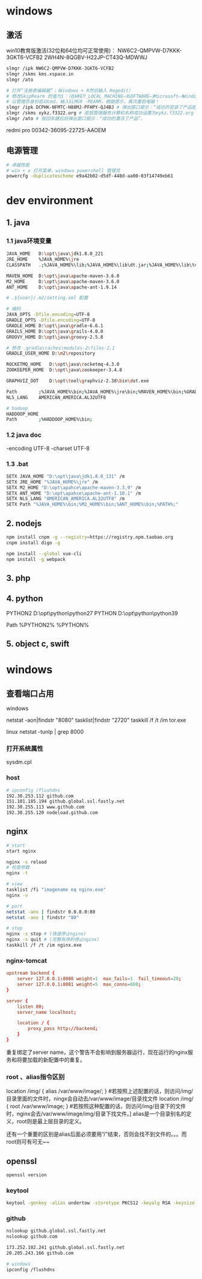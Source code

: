 # windows

## 激活
win10教育版激活(32位和64位均可正常使用)：
    NW6C2-QMPVW-D7KKK-3GKT6-VCFB2
    2WH4N-8QGBV-H22JP-CT43Q-MDWWJ
```sh
slmgr /ipk NW6C2-QMPVW-D7KKK-3GKT6-VCFB2
slmgr /skms kms.xspace.in
slmgr /ato

# 打开“注册表编辑器”；（Windows + R然后输入 Regedit）
# 修改SkipRearm 的值为1：（在HKEY_LOCAL_MACHINE–》SOFTWARE–》Microsoft–》Windows NT–》CurrentVersion–》SoftwareProtectionPlatform里面，将SkipRearm的值修改为1）重启电脑
# 以管理员身份启动cmd，输入SLMGR -REARM，根据提示，再次重启电脑！
slmgr /ipk DCPHK-NFMTC-H88MJ-PFHPY-QJ4BJ # 弹出窗口提示：“成功的安装了产品密钥”。
slmgr /skms xykz.f3322.org # 密钥管理服务计算机名称成功设置为xykz.f3322.org
slmgr /ato # 按回车键后将弹出窗口提示：“成功的激活了产品”。
```

redmi pro
00342-36095-22725-AAOEM

## 电源管理
```sh
# 卓越性能
# win + x 打开菜单，windows powershell 管理员
powercfg -duplicatescheme e9a42b02-d5df-448d-aa00-03f14749eb61 
```

# dev environment
## 1. java
### 1.1 java环境变量
```sh
JAVA_HOME	D:\opt\java\jdk1.8.0_221
JRE_HOME    %JAVA_HOME%\jre
CLASSPATH	.;%JAVA_HOME%\lib;%JAVA_HOME%\lib\dt.jar;%JAVA_HOME%\lib\tools.jar

MAVEN_HOME	D:\opt\java\apache-maven-3.6.0
M2_HOME	    D:\opt\java\apache-maven-3.6.0
ANT_HOME	D:\opt\java\apache-ant-1.9.14

# .${user}/.m2/setting.xml 配置

# 编码
JAVA_OPTS -Dfile.encoding=UTF-8
GRADLE_OPTS -Dfile.encoding=UTF-8
GRADLE_HOME D:\opt\java\gradle-6.6.1
GRAILS_HOME D:\opt\java\grails-4.0.0
GROOVY_HOME D:\opt\java\groovy-2.5.8

# 修改 .gradle\caches\modules-2\files-2.1
GRADLE_USER_HOME D:\m2\repository

ROCKETMQ_HOME   D:\opt\java\rocketmq-4.3.0
ZOOKEEPER_HOME  D:\opt\java\zookeeper-3.4.8

GRAPHVIZ_DOT    D:\opt\tool\graphviz-2.38\bin\dot.exe

Path		;%JAVA_HOME%\bin;%JAVA_HOME%\jre\bin;%MAVEN_HOME%\bin;%GRADLE_HOME%\bin
NLS_LANG 	AMERICAN_AMERICA.AL32UTF8

# hadoop
HADDOOP_HOME 
Path		;%HADDOOP_HOME%\bin;
```

### 1.2 java doc
-encoding UTF-8 -charset UTF-8

### 1.3 .bat
```sh
SETX JAVA_HOME "D:\opt\java\jdk1.8.0_131" /m
SETX JRE_HOME "%JAVA_HOME%\jre" /m
SETX M2_HOME "D:\opt\apahce\apache-maven-3.3.9" /m
SETX ANT_HOME "D:\opt\apahce\apache-ant-1.10.1" /m
SETX NLS_LANG "AMERICAN_AMERICA.AL32UTF8" /m
SETX Path "%JAVA_HOME%\bin;%M2_HOME%\bin;%ANT_HOME%\bin;%PATH%;"
```

## 2. nodejs
```sh
npm install cnpm -g --registry=https://registry.npm.taobao.org
cnpm install digo -g

npm install --global vue-cli
npm install -g webpack
```

## 3. php
## 4. python
PYTHON2     D:\opt\python\python27
PYTHON      D:\opt\python\python39

Path        %PYTHON2%  %PYTHON%

## 5. object c, swift

# windows
## 查看端口占用
windows

netstat -aon|findstr "8080"
tasklist|findstr "2720"
taskkill /f /t /im tor.exe

linux 
netstat -tunlp | grep 8000

### 打开系统属性
sysdm.cpl

### host
```sh
# ipconfig /flushdns
192.30.253.112 github.com
151.101.185.194 github.global.ssl.fastly.net
192.30.255.113 www.github.com
192.30.255.120 nodeload.github.com
```

## nginx
```sh
# start
start nginx

nginx -s reload
# 检查参数
nginx -t

# view
tasklist /fi "imagename eq nginx.exe"
nginx -v

# port
netstat -ano | findstr 0.0.0.0:80
netstat -ano | findstr "80"

# stop
nginx -s stop # (快速停止nginx) 
nginx -s quit # (完整有序的停止nginx)
taskkill /f /t /im nginx.exe
```

### nginx-tomcat
```conf
upstream backend {
    server 127.0.0.1:8080 weight=1  max_fails=1  fail_timeout=20;
    server 127.0.0.1:8081 weight=5  max_conns=800;
}

server {
    listen 80;
    server_name localhost;

    location / {
        proxy_pass http://backend;
    }
}
```

重复绑定了server name，这个警告不会影响到服务器运行，现在运行的nginx服务和将要加载的新配置中的重复。

### root 、alias指令区别

location /img/ {
    alias /var/www/image/;
}
#若按照上述配置的话，则访问/img/目录里面的文件时，ningx会自动去/var/www/image/目录找文件
location /img/ {
    root /var/www/image;
}
#若按照这种配置的话，则访问/img/目录下的文件时，nginx会去/var/www/image/img/目录下找文件。] 
alias是一个目录别名的定义，root则是最上层目录的定义。

还有一个重要的区别是alias后面必须要用“/”结束，否则会找不到文件的。。。而root则可有可无~~


## openssl
```sh
openssl version
```

### keytool
```sh
keytool -genkey -alias undertow -storetype PKCS12 -keyalg RSA -keysize 2048 -keystore keystore.p12 -dname "CN=li, OU=dream, O=dream, L=bj, ST=bj, C=CN"
```

### github
```sh
nslookup github.global.ssl.fastly.net
nslookup github.com

173.252.102.241 github.global.ssl.fastly.net
20.205.243.166 github.com

# windows
ipconfig /flushdns 
```